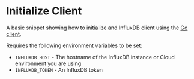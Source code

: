 # Initialize Client

A basic snippet showing how to initialize and InfluxDB client using the [Go client](https://github.com/influxdata/influxdb-client-go).

Requires the following environment variables to be set:
- `INFLUXDB_HOST` - The hostname of the InfluxDB instance or Cloud environment you are using
- `INFLUXDB_TOKEN` - An InfluxDB token
